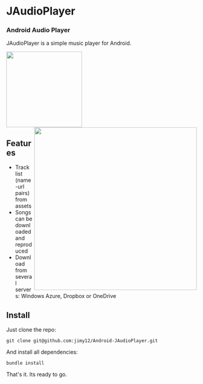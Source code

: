 JAudioPlayer
====================

### Android Audio Player

JAudioPlayer is a simple music player for Android.

<img width=200 src="https://raw.githubusercontent.com/jimy12/Android-JAudioPlayer/master/raw/screenshots/portrait.png"/><img width=430 align="right" src="https://raw.githubusercontent.com/jimy12/Android-JAudioPlayer/master/raw/screenshots/landscape.png"/>

## Features

- Track list (name-url pairs) from assets
- Songs can be downloaded and reproduced
- Download from several servers: Windows Azure, Dropbox or OneDrive

## Install

Just clone the repo:

```
git clone git@github.com:jimy12/Android-JAudioPlayer.git
```

And install all dependencies:

```
bundle install
```

That's it. Its ready to go.
